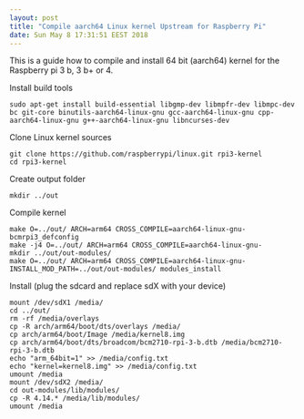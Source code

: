 ```yaml
---
layout: post
title: "Compile aarch64 Linux kernel Upstream for Raspberry Pi"
date: Sun May 8 17:31:51 EEST 2018
---
```

This is a guide how to compile and install 64 bit (aarch64) kernel for the Raspberry pi 3 b, 3 b+ or 4.

Install build tools

	sudo apt-get install build-essential libgmp-dev libmpfr-dev libmpc-dev bc git-core binutils-aarch64-linux-gnu gcc-aarch64-linux-gnu cpp-aarch64-linux-gnu g++-aarch64-linux-gnu libncurses-dev

Clone Linux kernel sources

	git clone https://github.com/raspberrypi/linux.git rpi3-kernel
	cd rpi3-kernel

Create output folder

	mkdir ../out

Compile kernel

	make O=../out/ ARCH=arm64 CROSS_COMPILE=aarch64-linux-gnu- bcmrpi3_defconfig
	make -j4 O=../out/ ARCH=arm64 CROSS_COMPILE=aarch64-linux-gnu-
	mkdir ../out/out-modules/
	make O=../out/ ARCH=arm64 CROSS_COMPILE=aarch64-linux-gnu- INSTALL_MOD_PATH=../out/out-modules/ modules_install

Install (plug the sdcard and replace sdX with your device)

	mount /dev/sdX1 /media/
	cd ../out/
	rm -rf /media/overlays
	cp -R arch/arm64/boot/dts/overlays /media/
	cp arch/arm64/boot/Image /media/kernel8.img
	cp arch/arm64/boot/dts/broadcom/bcm2710-rpi-3-b.dtb /media/bcm2710-rpi-3-b.dtb
	echo "arm_64bit=1" >> /media/config.txt
	echo "kernel=kernel8.img" >> /media/config.txt
	umount /media
	mount /dev/sdX2 /media/
	cd out-modules/lib/modules/
	cp -R 4.14.* /media/lib/modules/
	umount /media
